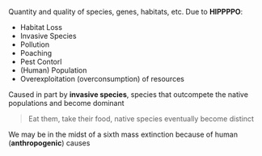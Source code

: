 Quantity and quality of species, genes, habitats, etc.
Due to **HIPPPPO**:

- Habitat Loss
- Invasive Species
- Pollution
- Poaching
- Pest Contorl
- (Human) Population
- Overexploitation (overconsumption) of resources

Caused in part by **invasive species**, species that outcompete the native populations and become dominant

> Eat them, take their food, native species eventually become distinct

We may be in the midst of a sixth mass extinction because of human (**anthropogenic**) causes

